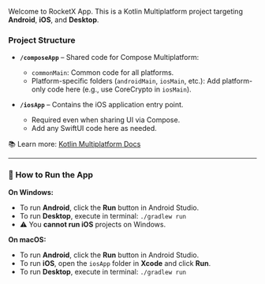 Welcome to RocketX App.
This is a Kotlin Multiplatform project targeting **Android**, **iOS**, and **Desktop**.

### Project Structure

- **`/composeApp`** – Shared code for Compose Multiplatform:
  - `commonMain`: Common code for all platforms.
  - Platform-specific folders (`androidMain`, `iosMain`, etc.): Add platform-only code here (e.g., use CoreCrypto in `iosMain`).

- **`/iosApp`** – Contains the iOS application entry point.
  - Required even when sharing UI via Compose.
  - Add any SwiftUI code here as needed.

📚 Learn more: [Kotlin Multiplatform Docs](https://www.jetbrains.com/help/kotlin-multiplatform-dev/get-started.html)

---

### 🔧 How to Run the App

**On Windows:**
- To run **Android**, click the **Run** button in Android Studio.
- To run **Desktop**, execute in terminal: `./gradlew run`
- ⚠️ You **cannot run iOS** projects on Windows.

**On macOS:**
- To run **Android**, click the **Run** button in Android Studio.
- To run **iOS**, open the `iosApp` folder in **Xcode** and click **Run**.
- To run **Desktop**, execute in terminal: `./gradlew run`
